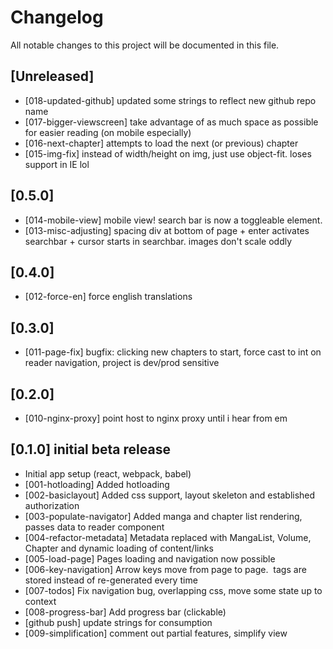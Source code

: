 # Changelog
All notable changes to this project will be documented in this file.

## [Unreleased]
- [018-updated-github] updated some strings to reflect new github repo name
- [017-bigger-viewscreen] take advantage of as much space as possible for easier reading (on mobile especially)
- [016-next-chapter] attempts to load the next (or previous) chapter
- [015-img-fix] instead of width/height on img, just use object-fit. loses support in IE lol

## [0.5.0]
- [014-mobile-view] mobile view! search bar is now a toggleable element.
- [013-misc-adjusting] spacing div at bottom of page + enter activates searchbar + cursor starts in searchbar. images don't scale oddly

## [0.4.0]
- [012-force-en] force english translations

## [0.3.0]
- [011-page-fix] bugfix: clicking new chapters to start, force cast to int on reader navigation, project is dev/prod sensitive

## [0.2.0]
- [010-nginx-proxy] point host to nginx proxy until i hear from em

## [0.1.0] initial beta release
- Initial app setup (react, webpack, babel)
- [001-hotloading] Added hotloading
- [002-basiclayout] Added css support, layout skeleton and established authorization
- [003-populate-navigator] Added manga and chapter list rendering, passes data to reader component
- [004-refactor-metadata] Metadata replaced with MangaList, Volume, Chapter and dynamic loading of content/links
- [005-load-page] Pages loading and navigation now possible
- [006-key-navigation] Arrow keys move from page to page. <img> tags are stored instead of re-generated every time
- [007-todos] Fix navigation bug, overlapping css, move some state up to context
- [008-progress-bar] Add progress bar (clickable)
- [github push] update strings for consumption
- [009-simplification] comment out partial features, simplify view
